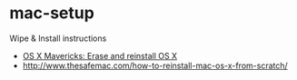 mac-setup
=========

Wipe & Install instructions
* [OS X Mavericks: Erase and reinstall OS X](http://support.apple.com/kb/PH14243)
* http://www.thesafemac.com/how-to-reinstall-mac-os-x-from-scratch/

